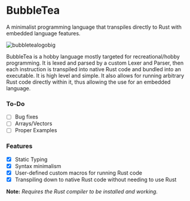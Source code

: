 # BubbleTea
A minimalist programming language that transpiles directly to Rust with embedded language features.

![bubbletealogobig](https://github.com/LieutenantTeaTM/BubbleTea/assets/112296448/bace29c8-0355-4739-8e16-1639a858b199)

BubbleTea is a hobby language mostly targeted for recreational/hobby programming. It is lexed and parsed by a custom Lexer and Parser, then each instruction is transpiled into native Rust code and bundled into an executable. It is high level and simple. It also allows for running arbitrary Rust code directly within it, thus allowing the use for an embedded language.

### To-Do
- [ ] Bug fixes
- [ ] Arrays/Vectors
- [ ] Proper Examples

### Features
- [x] Static Typing
- [x] Syntax minimalism
- [x] User-defined custom macros for running Rust code
- [x] Transpiling down to native Rust code without needing to use Rust   

**Note:** *Requires the Rust compiler to be installed and working.*
